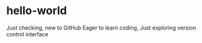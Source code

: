 # hello-world
Just checking, new to GitHub
Eager to learn coding, Just exploring version control interface
